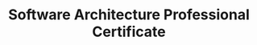 ---
title: Software Architecture Professional Certificate
organization: Software Engineering Institute (Tieto)
location: Helsinki, FI / Sigtuna, SW
start: 2012-04-01
end: 2012-04-01
---